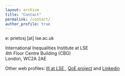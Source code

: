 ```yaml
---
layout: archive
title: "Contact"
permalink: /contact/
author_profile: true
---
```


e: prietosj [at] lse.ac.uk

International Inequalities Institute at LSE  <br>
4th Floor Centre Building (CBG)  <br>
London, WC2A 2AE

Other web profiles: <a href="https://www.lse.ac.uk/International-Inequalities/People/Joaquin-Prieto" target="_blank"> III at LSE </a> , <a href="https://quality-employment.org/our-team/)" target="_blank"> QoE project</a> and <a href="https://uk.linkedin.com/in/joaqu%C3%ADn-prieto-94470655" target="_blank"> Linkedin</a>